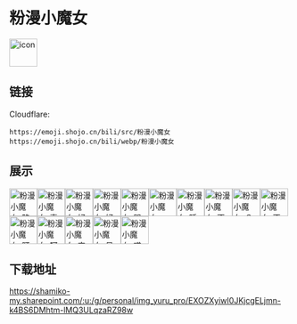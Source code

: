 # 粉漫小魔女
<img src="https://emoji.shojo.cn/bili/src/粉漫小魔女/icon.png" width="50" height="50" alt="icon">

## 链接
Cloudflare:
```
https://emoji.shojo.cn/bili/src/粉漫小魔女
https://emoji.shojo.cn/bili/webp/粉漫小魔女
```
## 展示
<img src="https://emoji.shojo.cn/bili/src/粉漫小魔女/粉漫小魔女-略略略.png" width="50" height="50" alt="粉漫小魔女-略略略"><img src="https://emoji.shojo.cn/bili/src/粉漫小魔女/粉漫小魔女-喜欢.png" width="50" height="50" alt="粉漫小魔女-喜欢"><img src="https://emoji.shojo.cn/bili/src/粉漫小魔女/粉漫小魔女-好吃.png" width="50" height="50" alt="粉漫小魔女-好吃"><img src="https://emoji.shojo.cn/bili/src/粉漫小魔女/粉漫小魔女-好耶.png" width="50" height="50" alt="粉漫小魔女-好耶"><img src="https://emoji.shojo.cn/bili/src/粉漫小魔女/粉漫小魔女-哭哭.png" width="50" height="50" alt="粉漫小魔女-哭哭"><img src="https://emoji.shojo.cn/bili/src/粉漫小魔女/粉漫小魔女-prpr.png" width="50" height="50" alt="粉漫小魔女-prpr"><img src="https://emoji.shojo.cn/bili/src/粉漫小魔女/粉漫小魔女-睡了.png" width="50" height="50" alt="粉漫小魔女-睡了"><img src="https://emoji.shojo.cn/bili/src/粉漫小魔女/粉漫小魔女-不开心.png" width="50" height="50" alt="粉漫小魔女-不开心"><img src="https://emoji.shojo.cn/bili/src/粉漫小魔女/粉漫小魔女-？.png" width="50" height="50" alt="粉漫小魔女-？"><img src="https://emoji.shojo.cn/bili/src/粉漫小魔女/粉漫小魔女-不要嘛.png" width="50" height="50" alt="粉漫小魔女-不要嘛"><img src="https://emoji.shojo.cn/bili/src/粉漫小魔女/粉漫小魔女-盯.png" width="50" height="50" alt="粉漫小魔女-盯"><img src="https://emoji.shojo.cn/bili/src/粉漫小魔女/粉漫小魔女-呵.png" width="50" height="50" alt="粉漫小魔女-呵"><img src="https://emoji.shojo.cn/bili/src/粉漫小魔女/粉漫小魔女-害羞.png" width="50" height="50" alt="粉漫小魔女-害羞"><img src="https://emoji.shojo.cn/bili/src/粉漫小魔女/粉漫小魔女-呆.png" width="50" height="50" alt="粉漫小魔女-呆"><img src="https://emoji.shojo.cn/bili/src/粉漫小魔女/粉漫小魔女-喵.png" width="50" height="50" alt="粉漫小魔女-喵">

## 下载地址

https://shamiko-my.sharepoint.com/:u:/g/personal/img_yuru_pro/EXOZXyiwI0JKjcgELjmn-k4BS6DMhtm-lMQ3ULqzaRZ98w